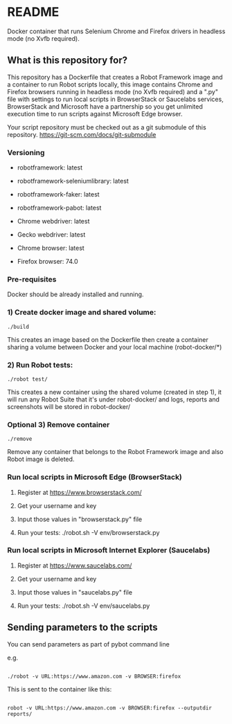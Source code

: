 # README #

Docker container that runs Selenium Chrome and Firefox drivers in headless mode (no Xvfb required).

## What is this repository for? ##

This repository has a Dockerfile that creates a Robot Framework image and a container to run Robot scripts locally,
this image contains Chrome and Firefox browsers running in headless mode (no Xvfb required) and a ".py" file with settings
to run local scripts in BrowserStack or Saucelabs services, BrowserStack and Microsoft have a partnership so you get unlimited execution time
to run scripts against Microsoft Edge browser.

Your script repository must be checked out as a git submodule of this repository. https://git-scm.com/docs/git-submodule


### Versioning

* robotframework: latest

* robotframework-seleniumlibrary: latest

* robotframework-faker: latest

* robotframework-pabot: latest

* Chrome webdriver: latest

* Gecko webdriver: latest

* Chrome browser: latest

* Firefox browser: 74.0


### Pre-requisites ###

Docker should be already installed and running.


### 1) Create docker image and shared volume:

```
./build
```

This creates an image based on the Dockerfile then create a container sharing a volume between Docker and your local machine (robot-docker/*)

### 2) Run Robot tests:

```
./robot test/
```

This creates a new container using the shared volume (created in step 1), it will run any Robot Suite that it's under robot-docker/ and logs,
reports and screenshots will be stored in robot-docker/

### Optional 3) Remove container

```
./remove
```

Remove any container that belongs to the Robot Framework image and also Robot image is deleted.

### Run local scripts in Microsoft Edge (BrowserStack)

1. Register at https://www.browserstack.com/

2. Get your username and key

3. Input those values in "browserstack.py" file

4. Run your tests: ./robot.sh -V env/browserstack.py

### Run local scripts in Microsoft Internet Explorer (Saucelabs)

1. Register at https://www.saucelabs.com/

2. Get your username and key

3. Input those values in "saucelabs.py" file

4. Run your tests: ./robot.sh -V env/saucelabs.py

## Sending parameters to the scripts ##

You can send parameters as part of pybot command line

e.g.
```

./robot -v URL:https://www.amazon.com -v BROWSER:firefox

```

This is sent to the container like this:

```

robot -v URL:https://www.amazon.com -v BROWSER:firefox --outputdir reports/
```
